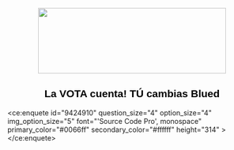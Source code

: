 <p style="text-align:center"><img alt="" height="133" src="https://brbluedfaq.files.wordpress.com/2020/07/2-5.png" width="380" /></p>

<h2 style="text-align:center"><span style="color:#000000"><span style="font-family:verdana,geneva,sans-serif"><strong>
La VOTA cuenta! TÚ cambias Blued</strong></span></span></h2>


<ce:enquete id="9424910" question_size="4" option_size="4" img_option_size="5" font="'Source Code Pro', monospace" primary_color="#0066ff" secondary_color="#ffffff" height="314" ></ce:enquete>
<script async type="text/javascript" src="https://www.criarenquete.com.br/user.js"></script>

